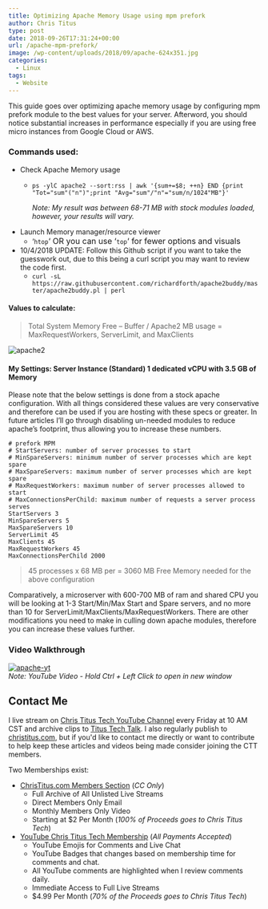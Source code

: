 ```yaml
---
title: Optimizing Apache Memory Usage using mpm prefork
author: Chris Titus
type: post
date: 2018-09-26T17:31:24+00:00
url: /apache-mpm-prefork/
image: /wp-content/uploads/2018/09/apache-624x351.jpg
categories:
  - Linux
tags:
  - Website
---
```

This guide goes over optimizing apache memory usage by configuring mpm prefork module to the best values for your server. Afterword, you should notice substantial increases in performance especially if you are using free micro instances from Google Cloud or AWS.<!--more-->

### Commands used:

  * Check Apache Memory usage 
      * `ps -ylC apache2 --sort:rss | awk '{sum+=$8; ++n} END {print "Tot="sum"("n")";print "Avg="sum"/"n"="sum/n/1024"MB"}'`
  
        _Note: My result was between 68-71 MB with stock modules loaded, however, your results will vary._ 
  * Launch Memory manager/resource viewer 
      * &#8216;`htop`<span style="font-size: 1rem;">&#8216; OR you can use &#8216;</span>`top`<span style="font-size: 1rem;">&#8216; for fewer options and visuals</span>
  * 10/4/2018 UPDATE: Follow this Github script if you want to take the guesswork out, due to this being a curl script you may want to review the code first. 
      * `curl -sL https://raw.githubusercontent.com/richardforth/apache2buddy/master/apache2buddy.pl | perl`

#### Values to calculate:

> Total System Memory Free &#8211; Buffer / Apache2 MB usage = MaxRequestWorkers, ServerLimit, and MaxClients

![apache2](/wp-content/uploads/2018/09/apache2.png)

#### My Settings: Server Instance (Standard) 1 dedicated vCPU with 3.5 GB of Memory

Please note that the below settings is done from a stock apache configuration. With all things considered these values are very conservative and therefore can be used if you are hosting with these specs or greater. In future articles I&#8217;ll go through disabling un-needed modules to reduce apache&#8217;s footprint, thus allowing you to increase these numbers.

```
# prefork MPM
# StartServers: number of server processes to start
# MinSpareServers: minimum number of server processes which are kept spare
# MaxSpareServers: maximum number of server processes which are kept spare
# MaxRequestWorkers: maximum number of server processes allowed to start
# MaxConnectionsPerChild: maximum number of requests a server process serves
StartServers 3
MinSpareServers 5
MaxSpareServers 10
ServerLimit 45
MaxClients 45
MaxRequestWorkers 45
MaxConnectionsPerChild 2000
```
> 45 processes x 68 MB per = 3060 MB Free Memory needed for the above configuration

Comparatively, a microserver with 600-700 MB of ram and shared CPU you will be looking at 1-3 Start/Min/Max Start and Spare servers, and no more than 10 for ServerLimit/MaxClients/MaxRequestWorkers. There are other modifications you need to make in culling down apache modules, therefore you can increase these values further.

### Video Walkthrough

[![apache-yt](https://img.youtube.com/vi/uGugeHVEeiU/0.jpg)](https://www.youtube.com/watch?v=uGugeHVEeiU)  
_Note: YouTube Video - Hold Ctrl + Left Click to open in new window_

## Contact Me

I live stream on [Chris Titus Tech YouTube Channel][1] every Friday at 10 AM CST and archive clips to [Titus Tech Talk][2]. I also regularly publish to [christitus.com][3], but if you'd like to contact me directly or want to contribute to help keep these articles and videos being made consider joining the CTT members. 

Two Memberships exist:
- [ChrisTitus.com Members Section][4] (_CC Only_)
  - Full Archive of All Unlisted Live Streams
  - Direct Members Only Email
  - Monthly Members Only Video
  - Starting at $2 Per Month (_100% of Proceeds goes to Chris Titus Tech_)
- [YouTube Chris Titus Tech Membership][5] (_All Payments Accepted_)
  - YouTube Emojis for Comments and Live Chat
  - YouTube Badges that changes based on membership time for comments and chat.
  - All YouTube comments are highlighted when I review comments daily. 
  - Immediate Access to Full Live Streams
  - $4.99 Per Month (_70% of the Proceeds goes to Chris Titus Tech_)

 [1]: https://www.youtube.com/c/ChrisTitusTech
 [2]: https://www.youtube.com/c/ChrisTitusTechStreams
 [3]: https://christitus.com/
 [4]: https://portal.christitus.com
 [5]: https://links.christitus.com/join